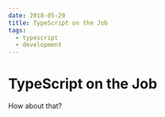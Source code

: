 ```yaml
---
date: 2018-05-29
title: TypeScript on the Job
tags:
  - typescript
  - development
---
```


# TypeScript on the Job

How about that?
